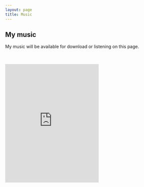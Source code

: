 ```yaml
---
layout: page
title: Music
---
```

## My music

My music will be available for download or listening on this page.

<br />
<br />
<iframe src="https://open.spotify.com/embed/artist/0cw6N3pIYe7gxRGojlDbfx" width="300" height="380" frameborder="0" allowtransparency="true" allow="encrypted-media"></iframe>
